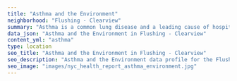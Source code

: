 ```yaml
---
title: "Asthma and the Environment"
neighborhood: "Flushing - Clearview"
summary: "Asthma is a common lung disease and a leading cause of hospitalizations for children under 15 years old. This report provides a summary of asthma indicators by neighborhood. It also describes housing and neighborhood characteristics that can make asthma worse."
data_json: "Asthma and the Environment in Flushing - Clearview"
content_yml: "asthma"
type: location
seo_title: "Asthma and the Environment in Flushing - Clearview"
seo_description: "Asthma and the Environment data profile for the Flushing - Clearview neighborhood of NYC."
seo_image: "images/nyc_health_report_asthma_environment.jpg"
---
```

